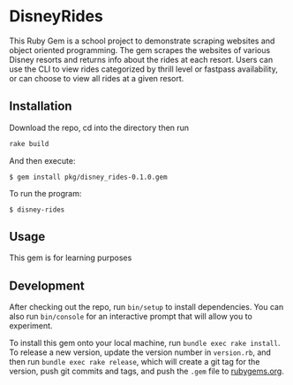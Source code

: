 # DisneyRides

This Ruby Gem is a school project to demonstrate scraping websites and object oriented programming. The gem scrapes the websites of various Disney resorts and returns info about the rides at each resort. Users can use the CLI to view rides categorized by thrill level or fastpass availability, or can choose to view all rides at a given resort.

## Installation

Download the repo, cd into the directory then run

```ruby
rake build
```

And then execute:

    $ gem install pkg/disney_rides-0.1.0.gem

To run the program: 

    $ disney-rides

## Usage

This gem is for learning purposes

## Development

After checking out the repo, run `bin/setup` to install dependencies. You can also run `bin/console` for an interactive prompt that will allow you to experiment.

To install this gem onto your local machine, run `bundle exec rake install`. To release a new version, update the version number in `version.rb`, and then run `bundle exec rake release`, which will create a git tag for the version, push git commits and tags, and push the `.gem` file to [rubygems.org](https://rubygems.org).
